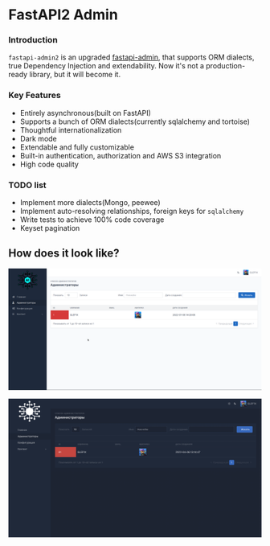 # FastAPI2 Admin

### Introduction
`fastapi-admin2` is an upgraded [fastapi-admin](https://github.com/fastapi-admin/fastapi-admin), that 
supports ORM dialects, true Dependency Injection and extendability. Now it's not a production-ready library,
but it will become it.

### Key Features

* Entirely asynchronous(built on FastAPI)
* Supports a bunch of ORM dialects(currently sqlalchemy and tortoise)
* Thoughtful internationalization
* Dark mode
* Extendable and fully customizable
* Built-in authentication, authorization and AWS S3 integration
* High code quality


### TODO list
* Implement more dialects(Mongo, peewee)
* Implement auto-resolving relationships, foreign keys for `sqlalchemy` 
* Write tests to achieve 100% code coverage
* Keyset pagination

## How does it look like?

![](https://github.com/GLEF1X/fastapi-admin2/blob/dev/docs/_static/example.png?raw=true)


![](https://github.com/GLEF1X/fastapi-admin2/blob/dev/docs/_static/dark_mode.png?raw=true)

